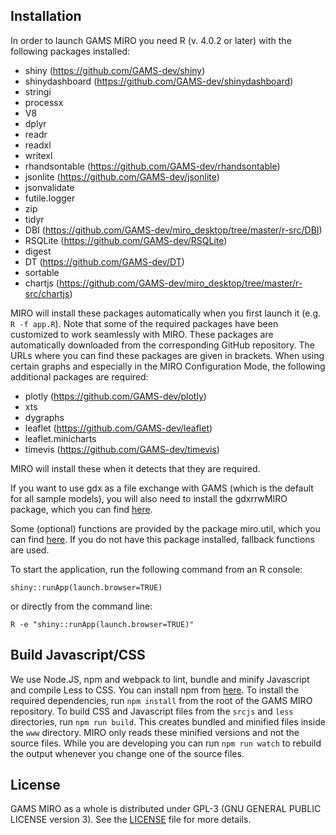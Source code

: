## Installation

In order to launch GAMS MIRO you need R (v. 4.0.2 or later) with the following packages installed:

* shiny (https://github.com/GAMS-dev/shiny)
* shinydashboard (https://github.com/GAMS-dev/shinydashboard)
* stringi
* processx
* V8
* dplyr
* readr
* readxl
* writexl
* rhandsontable (https://github.com/GAMS-dev/rhandsontable)
* jsonlite (https://github.com/GAMS-dev/jsonlite)
* jsonvalidate
* futile.logger
* zip
* tidyr
* DBI (https://github.com/GAMS-dev/miro_desktop/tree/master/r-src/DBI)
* RSQLite (https://github.com/GAMS-dev/RSQLite)
* digest
* DT (https://github.com/GAMS-dev/DT)
* sortable
* chartjs (https://github.com/GAMS-dev/miro_desktop/tree/master/r-src/chartjs)


MIRO will install these packages automatically when you first launch it (e.g. `R -f app.R`). Note that some of the required packages have been customized to work seamlessly with MIRO. These packages are automatically downloaded from the corresponding GitHub repository. The URLs where you can find these packages are given in brackets. When using certain graphs and especially in the MIRO Configuration Mode, the following additional packages are required:

* plotly (https://github.com/GAMS-dev/plotly)
* xts
* dygraphs
* leaflet (https://github.com/GAMS-dev/leaflet)
* leaflet.minicharts
* timevis (https://github.com/GAMS-dev/timevis)

MIRO will install these when it detects that they are required.

If you want to use gdx as a file exchange with GAMS (which is the default for all sample models), you will also need to install the gdxrrwMIRO package, which you can find [here](https://github.com/GAMS-dev/gdxrrw-miro).

Some (optional) functions are provided by the package miro.util, which you can find [here](https://github.com/GAMS-dev/miro.util). If you do not have this package installed, fallback functions are used.

To start the application, run the following command from an R console:
```
shiny::runApp(launch.browser=TRUE)
```
or directly from the command line:
```
R -e "shiny::runApp(launch.browser=TRUE)"
```

## Build Javascript/CSS
We use Node.JS, npm and webpack to lint, bundle and minify Javascript and compile Less to CSS. You can install npm from [here](https://www.npmjs.com/get-npm).
To install the required dependencies, run `npm install` from the root of the GAMS MIRO repository. To build CSS and Javascript files from the `srcjs` and `less` directories, run `npm run build`. This creates bundled and minified files inside the `www` directory. MIRO only reads these minified versions and not the source files.
While you are developing you can run `npm run watch` to rebuild the output whenever you change one of the source files.

## License

GAMS MIRO as a whole is distributed under GPL-3 (GNU GENERAL PUBLIC LICENSE version 3).
See the [LICENSE](LICENSE) file for more details.
